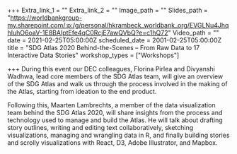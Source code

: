 +++
Extra_link_1 = ""
Extra_link_2 = ""
Image_path = ""
Slides_path = "https://worldbankgroup-my.sharepoint.com/:p:/g/personal/hkrambeck_worldbank_org/EVGLNu4JhqhIuhO6oaV-1E8BAIptEfe4qC0RcjE7awQVbQ?e=c1hQ72"
Video_path = ""
date = 2021-02-25T05:00:00Z
scheduled_date = 2001-02-25T05:00:00Z
title = "SDG Atlas 2020 Behind-the-Scenes – From Raw Data to 17 Interactive Data Stories"
workshop_types = ["Workshops"]

+++
During this event our DEC colleagues, Florina Pirlea and Divyanshi Wadhwa, lead core members of the SDG Atlas team, will give an overview of the SDG Atlas and walk us through the process involved in the making of the Atlas, starting from ideation to the end product.

Following this, Maarten Lambrechts, a member of the data visualization team behind the SDG Atlas 2020, will share insights from the process and technology used to manage and build the Atlas. He will talk about drafting story outlines, writing and editing text collaboratively, sketching visualizations, managing and wrangling data in R, and finally building stories and scrolly visualizations with React, D3, Adobe Illustrator, and Mapbox.